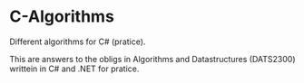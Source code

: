 # C-Algorithms
Different algorithms for C# (pratice).

This are answers to the obligs in Algorithms and Datastructures (DATS2300) writtein in C# and .NET for pratice.

